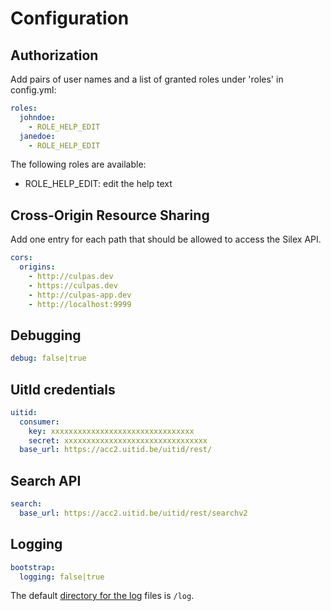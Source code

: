 # Configuration

## Authorization

Add pairs of user names and a list of granted roles under 'roles' in config.yml:

```yaml
roles:
  johndoe:
    - ROLE_HELP_EDIT
  janedoe:
    - ROLE_HELP_EDIT
```

The following roles are available:

- ROLE_HELP_EDIT: edit the help text

## Cross-Origin Resource Sharing
 Add one entry for each path that should be allowed to access the Silex API.

```yaml
cors:
  origins:
    - http://culpas.dev
    - https://culpas.dev
    - http://culpas-app.dev
    - http://localhost:9999
```

## Debugging

```yaml
debug: false|true
```

## UitId credentials

```yaml
uitid:
  consumer:
    key: xxxxxxxxxxxxxxxxxxxxxxxxxxxxxxxx
    secret: xxxxxxxxxxxxxxxxxxxxxxxxxxxxxxxx
  base_url: https://acc2.uitid.be/uitid/rest/
```

## Search API

```yaml
search:
  base_url: https://acc2.uitid.be/uitid/rest/searchv2
```

## Logging

```yaml
bootstrap:
  logging: false|true
```
The default [directory for the log](../architecture/filesystem-layout/log.md) files is `/log`.

## 

```yaml

```

## 

```yaml

```